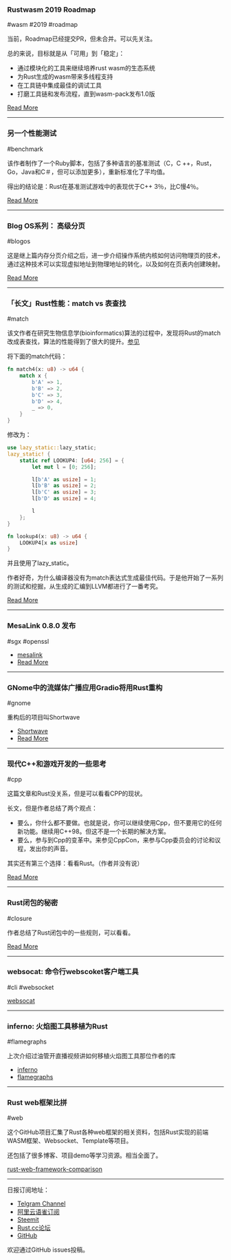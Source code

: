 ### Rustwasm 2019 Roadmap

#wasm #2019 #roadmap

当前，Roadmap已经提交PR，但未合并。可以先关注。

总的来说，目标就是从「可用」到「稳定」：

- 通过模块化的工具来继续培养rust wasm的生态系统
- 为Rust生成的wasm带来多线程支持
- 在工具链中集成最佳的调试工具
- 打磨工具链和发布流程，直到wasm-pack发布1.0版

[Read More](https://github.com/fitzgen/rfcs-1/blob/2019-roadmap/text/000-2019-roadmap.md)

---

### 另一个性能测试

#benchmark

该作者制作了一个Ruby脚本，包括了多种语言的基准测试（C，C ++，Rust，Go，Java和C＃，但可以添加更多），重新标准化了平均值。

得出的结论是：Rust在基准测试游戏中的表现优于C++ 3％，比C慢4％。

[Read More](https://www.reddit.com/r/rust/comments/akluxx/rust_now_on_average_outperforms_c_in_the/)

---

### Blog OS系列： 高级分页

#blogos

这是继上篇内存分页介绍之后，进一步介绍操作系统内核如何访问物理页的技术，通过这种技术可以实现虚拟地址到物理地址的转化，以及如何在页表内创建映射。

[Read More](https://os.phil-opp.com/advanced-paging/)

---

### 「长文」Rust性能：match vs 表查找

#match 

该文作者在研究生物信息学(bioinformatics)算法的过程中，发现将Rust的match改成表查找，算法的性能得到了很大的提升。[参见](https://github.com/luizirber/nthash/pull/2)

将下面的match代码：

```rust
fn match4(x: u8) -> u64 {
    match x {
        b'A' => 1,
        b'B' => 2,
        b'C' => 3,
        b'D' => 4,
        _ => 0,
    }
}
```

修改为：

```rust
use lazy_static::lazy_static;
lazy_static! {
    static ref LOOKUP4: [u64; 256] = {
        let mut l = [0; 256];

        l[b'A' as usize] = 1;
        l[b'B' as usize] = 2;
        l[b'C' as usize] = 3;
        l[b'D' as usize] = 4;

        l
    };
}

fn lookup4(x: u8) -> u64 {
    LOOKUP4[x as usize]
}
```

并且使用了lazy_static。

作者好奇，为什么编译器没有为match表达式生成最佳代码。于是他开始了一系列的测试和挖掘，从生成的汇编到LLVM都进行了一番考究。

[Read More](https://kevinlynagh.com/notes/match-vs-lookup/)

---

### MesaLink 0.8.0 发布

#sgx #openssl

- [mesalink](https://github.com/mesalock-linux/mesalink)
- [Read More](https://www.reddit.com/r/rust/comments/aks9w1/mesalink_080_more_apis_rpc_over_tls_and_sgx/)

---

### GNome中的流媒体广播应用Gradio将用Rust重构

#gnome

重构后的项目叫Shortwave

- [Shortwave](https://gitlab.gnome.org/World/Shortwave)
- [Read More](https://blogs.gnome.org/haeckerfelix/2019/01/26/hello-world/)

---

### 现代C++和游戏开发的一些思考

#cpp

这篇文章和Rust没关系，但是可以看看CPP的现状。

长文，但是作者总结了两个观点：

- 要么，你什么都不要做。也就是说，你可以继续使用Cpp，但不要用它的任何新功能。继续用C++98。但这不是一个长期的解决方案。
- 要么，参与到Cpp的变革中。来参见CppCon，来参与Cpp委员会的讨论和议程，发出你的声音。

其实还有第三个选择：看看Rust。（作者并没有说）

[Read More](http://www.elbeno.com/blog/?p=1598)

---

### Rust闭包的秘密

#closure

作者总结了Rust闭包中的一些规则，可以看看。

[Read More](https://medium.com/@earthengine/rust-closures-secret-life-70d2394c5827)

---

### websocat: 命令行webscoket客户端工具

#cli #websocket

[websocat](https://github.com/vi/websocat)

---

### inferno: 火焰图工具移植为Rust

#flamegraphs

上次介绍过油管开直播视频讲如何移植火焰图工具那位作者的库

- [inferno](https://github.com/jonhoo/inferno)
- [flamegraphs](http://www.brendangregg.com/flamegraphs.html)

---

### Rust web框架比拼

#web

这个GitHub项目汇集了Rust各种web框架的相关资料，包括Rust实现的前端WASM框架、Websocket、Template等项目。

还包括了很多博客、项目demo等学习资源。相当全面了。

[rust-web-framework-comparison](https://github.com/flosse/rust-web-framework-comparison)

---

日报订阅地址：

- [Telgram Channel](https://t.me/rust_daily_news )
- [阿里云语雀订阅](https://www.yuque.com/chaosbot/rustnews)
- [Steemit](https://steemit.com/@blackanger)
- [Rust.cc论坛](https://rust.cc)
- [GitHub](https://github.com/RustStudy/rust_daily_news)

欢迎通过GitHub issues投稿。